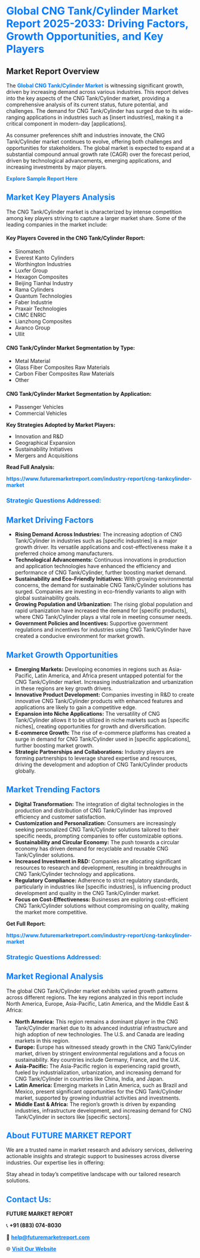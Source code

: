 <h1 style="color: #007BFF;">Global CNG Tank/Cylinder Market Report 2025-2033: Driving Factors, Growth Opportunities, and Key Players</h1>

<section id="overview">
<h2>Market Report Overview</h2>
<p>The <a href="https://www.futuremarketreport.com/industry-report/cng-tankcylinder-market" style="color: #007BFF; text-decoration: none;"><strong>Global CNG Tank/Cylinder Market</strong></a> is witnessing significant growth, driven by increasing demand across various industries. This report delves into the key aspects of the CNG Tank/Cylinder market, providing a comprehensive analysis of its current status, future potential, and challenges. The demand for CNG Tank/Cylinder has surged due to its wide-ranging applications in industries such as [insert industries], making it a critical component in modern-day [applications].</p>
<p>As consumer preferences shift and industries innovate, the CNG Tank/Cylinder market continues to evolve, offering both challenges and opportunities for stakeholders. The global market is expected to expand at a substantial compound annual growth rate (CAGR) over the forecast period, driven by technological advancements, emerging applications, and increasing investments by major players.</p>
</section>

<section id="overview">
<p><a href="https://www.futuremarketreport.com/request-sample/reportId=100603" style="color: #007BFF; text-decoration: none;"><strong>Explore Sample Report Here</strong></a></p>
</section>

<section id="key-players">
<h2 style="color: #007BFF;">Market Key Players Analysis</h2>
<p>The CNG Tank/Cylinder market is characterized by intense competition among key players striving to capture a larger market share. Some of the leading companies in the market include:</p>
<h4>Key Players Covered in the CNG Tank/Cylinder Report:</h4>
<ul><li>Sinomatech</li><li>Everest Kanto Cylinders</li><li>Worthington Industries</li><li>Luxfer Group</li><li>Hexagon Composites</li><li>Beijing Tianhai Industry</li><li>Rama Cylinders</li><li>Quantum Technologies</li><li>Faber Industrie</li><li>Praxair Technologies</li><li>CIMC ENRIC</li><li>Lianzhong Composites</li><li>Avanco Group</li><li>Ullit</li></ul>
<h4>CNG Tank/Cylinder Market Segmentation by Type:</h4>
<ul><li>Metal Material</li><li>Glass Fiber Composites Raw Materials</li><li>Carbon Fiber Composites Raw Materials</li><li>Other</li></ul>

<h4>CNG Tank/Cylinder Market Segmentation by Application:</h4>
<ul><li>Passenger Vehicles</li><li>Commercial Vehicles</li></ul>
<p><strong>Key Strategies Adopted by Market Players:</strong></p>
<ul>
<li>Innovation and R&D</li>
<li>Geographical Expansion</li>
<li>Sustainability Initiatives</li>
<li>Mergers and Acquisitions</li>
</ul>
</section>

<section>
<p><strong>Read Full Analysis: </strong></p><a href="https://www.futuremarketreport.com/industry-report/cng-tankcylinder-market" style="color: #007BFF; text-decoration: none;"><strong>https://www.futuremarketreport.com/industry-report/cng-tankcylinder-market</strong></a>
<h3 style="color: #007BFF;">Strategic Questions Addressed:</h3>
</section>

<section id="driving-factors">
<h2 style="color: #007BFF;">Market Driving Factors</h2>
<ul>
<li><strong>Rising Demand Across Industries:</strong> The increasing adoption of CNG Tank/Cylinder in industries such as [specific industries] is a major growth driver. Its versatile applications and cost-effectiveness make it a preferred choice among manufacturers.</li>
<li><strong>Technological Advancements:</strong> Continuous innovations in production and application technologies have enhanced the efficiency and performance of CNG Tank/Cylinder, further boosting market demand.</li>
<li><strong>Sustainability and Eco-Friendly Initiatives:</strong> With growing environmental concerns, the demand for sustainable CNG Tank/Cylinder solutions has surged. Companies are investing in eco-friendly variants to align with global sustainability goals.</li>
<li><strong>Growing Population and Urbanization:</strong> The rising global population and rapid urbanization have increased the demand for [specific products], where CNG Tank/Cylinder plays a vital role in meeting consumer needs.</li>
<li><strong>Government Policies and Incentives:</strong> Supportive government regulations and incentives for industries using CNG Tank/Cylinder have created a conducive environment for market growth.</li>
</ul>
</section>

<section id="growth-opportunities">
<h2 style="color: #007BFF;">Market Growth Opportunities</h2>
<ul>
<li><strong>Emerging Markets:</strong> Developing economies in regions such as Asia-Pacific, Latin America, and Africa present untapped potential for the CNG Tank/Cylinder market. Increasing industrialization and urbanization in these regions are key growth drivers.</li>
<li><strong>Innovative Product Development:</strong> Companies investing in R&D to create innovative CNG Tank/Cylinder products with enhanced features and applications are likely to gain a competitive edge.</li>
<li><strong>Expansion into Niche Applications:</strong> The versatility of CNG Tank/Cylinder allows it to be utilized in niche markets such as [specific niches], creating opportunities for growth and diversification.</li>
<li><strong>E-commerce Growth:</strong> The rise of e-commerce platforms has created a surge in demand for CNG Tank/Cylinder used in [specific applications], further boosting market growth.</li>
<li><strong>Strategic Partnerships and Collaborations:</strong> Industry players are forming partnerships to leverage shared expertise and resources, driving the development and adoption of CNG Tank/Cylinder products globally.</li>
</ul>
</section>

<section id="trending-factors">
<h2 style="color: #007BFF;">Market Trending Factors</h2>
<ul>
<li><strong>Digital Transformation:</strong> The integration of digital technologies in the production and distribution of CNG Tank/Cylinder has improved efficiency and customer satisfaction.</li>
<li><strong>Customization and Personalization:</strong> Consumers are increasingly seeking personalized CNG Tank/Cylinder solutions tailored to their specific needs, prompting companies to offer customizable options.</li>
<li><strong>Sustainability and Circular Economy:</strong> The push towards a circular economy has driven demand for recyclable and reusable CNG Tank/Cylinder solutions.</li>
<li><strong>Increased Investment in R&D:</strong> Companies are allocating significant resources to research and development, resulting in breakthroughs in CNG Tank/Cylinder technology and applications.</li>
<li><strong>Regulatory Compliance:</strong> Adherence to strict regulatory standards, particularly in industries like [specific industries], is influencing product development and quality in the CNG Tank/Cylinder market.</li>
<li><strong>Focus on Cost-Effectiveness:</strong> Businesses are exploring cost-efficient CNG Tank/Cylinder solutions without compromising on quality, making the market more competitive.</li>
</ul>
</section>

<section>
<p><strong>Get Full Report: </strong></p><a href="https://www.futuremarketreport.com/industry-report/cng-tankcylinder-market" style="color: #007BFF; text-decoration: none;"><strong>https://www.futuremarketreport.com/industry-report/cng-tankcylinder-market</strong></a>
<h3 style="color: #007BFF;">Strategic Questions Addressed:</h3>
</section>


<section id="regional-analysis">
<h2 style="color: #007BFF;">Market Regional Analysis</h2>
<p>The global CNG Tank/Cylinder market exhibits varied growth patterns across different regions. The key regions analyzed in this report include North America, Europe, Asia-Pacific, Latin America, and the Middle East & Africa:</p>
<ul>
<li><strong>North America:</strong> This region remains a dominant player in the CNG Tank/Cylinder market due to its advanced industrial infrastructure and high adoption of new technologies. The U.S. and Canada are leading markets in this region.</li>
<li><strong>Europe:</strong> Europe has witnessed steady growth in the CNG Tank/Cylinder market, driven by stringent environmental regulations and a focus on sustainability. Key countries include Germany, France, and the U.K.</li>
<li><strong>Asia-Pacific:</strong> The Asia-Pacific region is experiencing rapid growth, fueled by industrialization, urbanization, and increasing demand for CNG Tank/Cylinder in countries like China, India, and Japan.</li>
<li><strong>Latin America:</strong> Emerging markets in Latin America, such as Brazil and Mexico, present significant opportunities for the CNG Tank/Cylinder market, supported by growing industrial activities and investments.</li>
<li><strong>Middle East & Africa:</strong> The region’s growth is driven by expanding industries, infrastructure development, and increasing demand for CNG Tank/Cylinder in sectors like [specific sectors].</li>
</ul>
</section>

<footer>
<h2 style="color: #007BFF;">About FUTURE MARKET REPORT</h2>
<p>We are a trusted name in market research and advisory services, delivering actionable insights and strategic support to businesses across diverse industries. Our expertise lies in offering:</p>

<p>Stay ahead in today’s competitive landscape with our tailored research solutions.</p>

<h2 style="color: #007BFF;">Contact Us:</h2>
<p><strong>FUTURE MARKET REPORT</strong></p>
<p>📞 <strong>+91 (883) 074-8030</strong></p>
<p>📧 <strong><a href="mailto:help@futuremarketreport.com" style="color: #007BFF;">help@futuremarketreport.com</a></strong></p>
<p>🌐 <strong><a href="https://www.futuremarketreport.com/" style="color: #007BFF;">Visit Our Website</a></strong></p>
</footer>